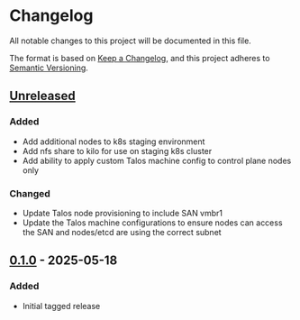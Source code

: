 # Changelog

All notable changes to this project will be documented in this file.

The format is based on [Keep a Changelog](https://keepachangelog.com/en/1.1.0/),
and this project adheres to [Semantic Versioning](https://semver.org/spec/v2.0.0.html).

## [Unreleased]

### Added

- Add additional nodes to k8s staging environment
- Add nfs share to kilo for use on staging k8s cluster
- Add ability to apply custom Talos machine config to control plane nodes only

### Changed

- Update Talos node provisioning to include SAN vmbr1
- Update the Talos machine configurations to ensure nodes can access the SAN
  and nodes/etcd are using the correct subnet

## [0.1.0] - 2025-05-18

### Added

- Initial tagged release

[Unreleased]: https://github.com/marcaddeo/infrastructure/compare/0.1.0...HEAD
[0.1.0]: https://github.com/marcaddeo/infrastructure/releases/tag/0.1.0
